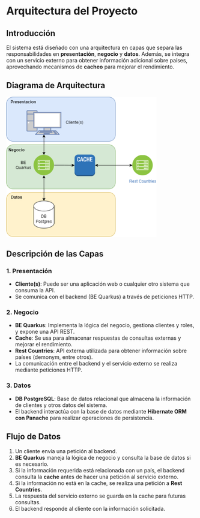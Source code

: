 # Arquitectura del Proyecto

## Introducción
El sistema está diseñado con una arquitectura en capas que separa las responsabilidades en **presentación**, **negocio** y **datos**. Además, se integra con un servicio externo para obtener información adicional sobre países, aprovechando mecanismos de **cacheo** para mejorar el rendimiento.

## Diagrama de Arquitectura
<img src="imgs/client-manager.arch.png" alt="Diagrama de Arquitectura" width="400"/>

## Descripción de las Capas

### 1. Presentación
- **Cliente(s)**: Puede ser una aplicación web o cualquier otro sistema que consuma la API.
- Se comunica con el backend (BE Quarkus) a través de peticiones HTTP.

### 2. Negocio
- **BE Quarkus**: Implementa la lógica del negocio, gestiona clientes y roles, y expone una API REST.
- **Cache**: Se usa para almacenar respuestas de consultas externas y mejorar el rendimiento.
- **Rest Countries**: API externa utilizada para obtener información sobre países (demonym, entre otros).
- La comunicación entre el backend y el servicio externo se realiza mediante peticiones HTTP.

### 3. Datos
- **DB PostgreSQL**: Base de datos relacional que almacena la información de clientes y otros datos del sistema.
- El backend interactúa con la base de datos mediante **Hibernate ORM con Panache** para realizar operaciones de persistencia.

## Flujo de Datos
1. Un cliente envía una petición al backend.
2. **BE Quarkus** maneja la lógica de negocio y consulta la base de datos si es necesario.
3. Si la información requerida está relacionada con un país, el backend consulta la **cache** antes de hacer una petición al servicio externo.
4. Si la información no está en la cache, se realiza una petición a **Rest Countries**.
5. La respuesta del servicio externo se guarda en la cache para futuras consultas.
6. El backend responde al cliente con la información solicitada.
